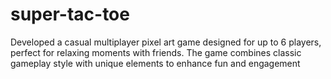 # super-tac-toe
Developed a casual multiplayer pixel art game designed for up to 6 players, perfect for relaxing moments with friends. The game combines classic gameplay style with unique elements to enhance fun and engagement
